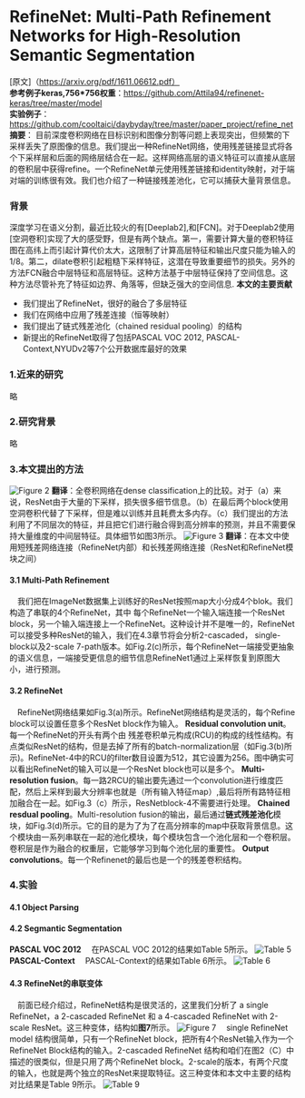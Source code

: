 # RefineNet: Multi-Path Refinement Networks for High-Resolution Semantic Segmentation
[原文]（https://arxiv.org/pdf/1611.06612.pdf） </br>
**参考例子keras,756*756权重**：https://github.com/Attila94/refinenet-keras/tree/master/model </br>
**实验例子**：https://github.com/cooltaici/daybyday/tree/master/paper_project/refine_net </br>
**摘要**：
目前深度卷积网络在目标识别和图像分割等问题上表现突出，但频繁的下采样丢失了原图像的信息。我们提出一种RefineNet网络，使用残差链接显式将各个下采样层和后面的网络层结合在一起。这样网络高层的语义特征可以直接从底层的卷积层中获得refine。一个RefineNet单元使用残差链接和identity映射，对于端对端的训练很有效。我们也介绍了一种链接残差池化，它可以捕获大量背景信息。
### 背景
深度学习在语义分割，最近比较火的有[Deeplab2],和[FCN]。对于Deeplab2使用[空洞卷积]实现了大的感受野，但是有两个缺点。第一，需要计算大量的卷积特征图在高纬上而引起计算代价太大，这限制了计算高层特征和输出尺度只能为输入的1/8。第二，dilate卷积引起粗糙下采样特征，这潜在导致重要细节的损失。另外的方法FCN融合中层特征和高层特征。这种方法基于中层特征保持了空间信息。这种方法尽管补充了特征如边界、角落等，但缺乏强大的空间信息.
**本文的主要贡献**
- 我们提出了RefineNet，很好的融合了多层特征
- 我们在网络中应用了残差连接（恒等映射）
- 我们提出了链式残差池化（chained residual pooling）的结构
- 新提出的RefineNet取得了包括PASCAL VOC 2012, PASCAL-Context,NYUDv2等7个公开数据库最好的效果
### 1.近来的研究
略
### 2.研究背景
略
### 3.本文提出的方法
![Figure 2](https://paper-reading-1258239805.cos.ap-chengdu.myqcloud.com/RefineNet_Fig2.PNG)
**翻译**：全卷积网络在dense classification上的比较。对于（a）来说，ResNet由于大量的下采样，损失很多细节信息。（b）在最后两个block使用空洞卷积代替了下采样，但是难以训练并且耗费太多内存。（c）我们提出的方法利用了不同层次的特征，并且把它们进行融合得到高分辨率的预测，并且不需要保持大量维度的中间层特征。具体细节如图3所示。
![Figure 3](https://paper-reading-1258239805.cos.ap-chengdu.myqcloud.com/RefineNet_Fig3.PNG)
**翻译**：在本文中使用短残差网络连接（RefineNet内部）和长残差网络连接（ResNet和RefineNet模块之间）
#### 3.1 Multi-Path Refinement
&emsp;我们把在ImageNet数据集上训练好的ResNet按照map大小分成4个blok。我们构造了串联的4个RefineNet，其中
每个RefineNet一个输入端连接一个ResNet block，另一个输入端连接上一个RefineNet。这种设计并不是唯一的，RefineNet可以接受多种ResNet的输入，我们在4.3章节将会分析2-cascaded， single-block以及2-scale 7-path版本。如Fig.2(c)所示，每个RefineNet一端接受更抽象的语义信息，一端接受更信息的细节信息RefineNet1通过上采样恢复到原图大小，进行预测。
#### 3.2 RefineNet
&emsp;RefineNet网络结果如Fig.3(a)所示。RefineNet网络结构是灵活的，每个Refine block可以设置任意多个ResNet block作为输入。
**Residual convolution unit**。每一个RefineNet的开头有两个由 残差卷积单元构成(RCU)的构成的线性结构。有点类似ResNet的结构，但是去掉了所有的batch-normalization层（如Fig.3(b)所示)。RefineNet-4中的RCU的filter数目设置为512，其它设置为256。图中确实可以看出RefineNet的输入可以是一个ResNet block也可以是多个。
**Multi-resolution fusion**。每一路2RCU的输出要先通过一个convolution进行维度匹配，然后上采样到最大分辨率也就是（所有输入特征map）,最后将所有路特征相加融合在一起。如Fig.3（c）所示，ResNetblock-4不需要进行处理。
**Chained resdual pooling**。Multi-resolution fusion的输出，最后通过**链式残差池化**模块，如Fig.3(d)所示。它的目的是为了为了在高分辨率的map中获取背景信息。这个模块由一系列串联在一起的池化模块，每个模块包含一个池化层和一个卷积层。卷积层是作为融合的权重层，它能够学习到每个池化层的重要性。
**Output convolutions**。每一个Refinenet的最后也是一个的残差卷积结构。
### 4.实验
#### 4.1 Object Parsing
#### 4.2 Segmantic Segmentation
**PASCAL VOC 2012**
&emsp;在PASCAL VOC 2012的结果如Table 5所示。
![Table 5](https://paper-reading-1258239805.cos.ap-chengdu.myqcloud.com/RefineNet_Table5.PNG)
**PASCAL-Context**
&emsp;PASCAL-Context的结果如Table 6所示。
![Table 6](https://paper-reading-1258239805.cos.ap-chengdu.myqcloud.com/RefineNet_Table6.PNG)
#### 4.3 RefineNet的串联变体
&emsp;前面已经介绍过，RefineNet结构是很灵活的，这里我们分析了 a single RefineNet，a 2-cascaded RefineNet 和 a 4-cascaded RefineNet with 2-scale ResNet。这三种变体，结构如**图7**所示。
![Figure 7](https://paper-reading-1258239805.cos.ap-chengdu.myqcloud.com/RefineNet_figure7.PNG)
&emsp;single RefineNet model 结构很简单，只有一个RefineNet block，把所有4个ResNet输入作为一个RefineNet Block结构的输入。2-cascaded RefineNet 结构和咱们在图2（C）中描述的很类似，但是只用了两个RefineNet block。2-scale的版本，有两个尺度的输入，也就是两个独立的ResNet来提取特征。这三种变体和本文中主要的结构对比结果是Table 9所示。
![Table 9](https://paper-reading-1258239805.cos.ap-chengdu.myqcloud.com/RefineNet_Table9.PNG)



